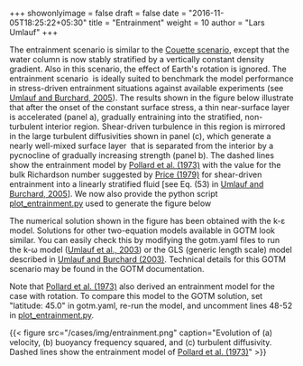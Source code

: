 +++
showonlyimage = false
draft = false
date = "2016-11-05T18:25:22+05:30"
title = "Entrainment"
weight = 10
author = "Lars Umlauf"
+++

The entrainment scenario is similar to the [Couette
scenario](/cases/couette/), except that the water column is now stably
stratified by a vertically constant density gradient. Also in this
scenario, the effect of Earth's rotation is ignored. The entrainment
scenario  is ideally suited to benchmark the model performance in
stress-driven entrainment situations against available experiments
(see [Umlauf and Burchard,
2005](http://dx.doi.org/10.1016/j.csr.2004.08.004)). The results shown
in the figure below illustrate that after the onset of the constant
surface stress, a thin near-surface layer is accelerated (panel a),
gradually entraining into the stratified, non-turbulent interior
region. Shear-driven turbulence in this region is mirrored in the
large turbulent diffusivities shown in panel (c), which generate a
nearly well-mixed surface layer  that is separated from the interior
by a pycnocline of gradually increasing strength (panel b). The dashed
lines show the entrainment model by [Pollard et
al. (1973)](https://doi.org/10.1080/03091927208236105) with the value
for the bulk Richardson number suggested by [Price
(1979)](http://dx.doi.org/10.1017/S0022112079002366) for shear-driven
entrainment into a linearly stratified fluid [see Eq. (53) in [Umlauf
and Burchard, 2005](http://dx.doi.org/10.1016/j.csr.2004.08.004)]. We
now also provide the python script
[plot_entrainment.py](https://raw.githubusercontent.com/gotm-model/cases/master/entrainment/plot_entrainment.py)
used to generate the figure below

The numerical solution shown in the figure has been obtained with the
k-ε model. Solutions for other two-equation models available in GOTM
look similar. You can easily check this by modifying the gotm.yaml
files to run the k-ω model ([Umlauf et al.,
2003](http://dx.doi.org/10.1016/S1463-5003\(02\)00039-2)) or the GLS
(generic length scale) model described in [Umlauf and Burchard
(2003)](http://dx.doi.org/10.1357/002224003322005087).  Technical
details for this GOTM scenario may be found in the GOTM documentation.

Note that [Pollard et
al. (1973)](https://doi.org/10.1080/03091927208236105) also derived an
entrainment model for the case with rotation. To compare this model to
the GOTM solution, set "latitude: 45.0" in gotm.yaml, re-run the
model, and uncomment lines 48-52 in
[plot_entrainment.py](https://raw.githubusercontent.com/gotm-model/cases/master/entrainment/plot_entrainment.py).

{{< figure src="/cases/img/entrainment.png" caption="Evolution of (a) velocity, (b) buoyancy frequency squared, and (c) turbulent diffusivity. Dashed lines show the entrainment model of [Pollard et al. (1973)](https://doi.org/10.1080/03091927208236105)" >}}
